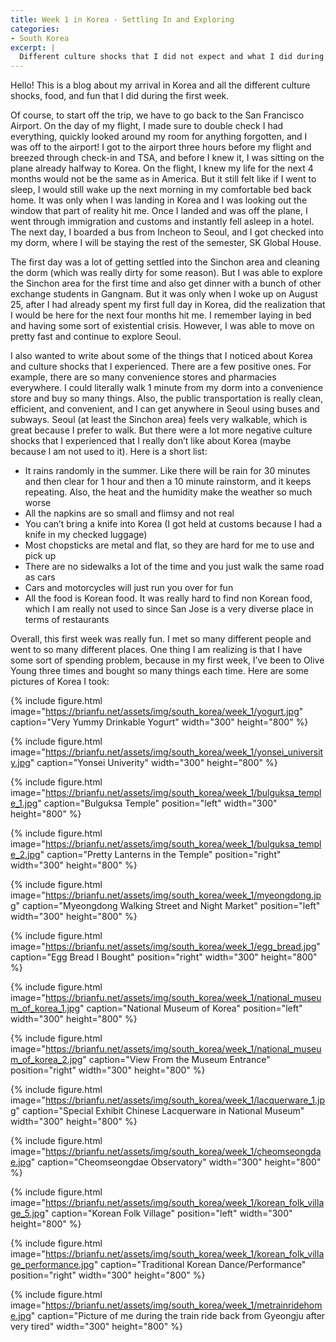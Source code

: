 ```yaml
---
title: Week 1 in Korea - Settling In and Exploring
categories:
- South Korea
excerpt: |
  Different culture shocks that I did not expect and what I did during my first week in Seoul
---
```


Hello! This is a blog about my arrival in Korea and all the different culture shocks, food, and fun that I did during the first week. 

Of course, to start off the trip, we have to go back to the San Francisco Airport. On the day of my flight, I made sure to double check I had everything, quickly looked around my room for anything forgotten, and I was off to the airport! I got to the airport three hours before my flight and breezed through check-in and TSA, and before I knew it, I was sitting on the plane already halfway to Korea. On the flight, I knew my life for the next 4 months would not be the same as in America. But it still felt like if I went to sleep, I would still wake up the next morning in my comfortable bed back home. It was only when I was landing in Korea and I was looking out the window that part of reality hit me. 
Once I landed and was off the plane, I went through immigration and customs and instantly fell asleep in a hotel. The next day, I boarded a bus from Incheon to Seoul, and I got checked into my dorm, where I will be staying the rest of the semester, SK Global House. 

The first day was a lot of getting settled into the Sinchon area and cleaning the dorm (which was really dirty for some reason). But I was able to explore the Sinchon area for the first time and also get dinner with a bunch of other exchange students in Gangnam. But it was only when I woke up on August 25, after I had already spent my first full day in Korea, did the realization that I would be here for the next four months hit me. I remember laying in bed and having some sort of existential crisis. However, I was able to move on pretty fast and continue to explore Seoul.

I also wanted to write about some of the things that I noticed about Korea and culture shocks that I experienced. There are a few positive ones. For example, there are so many convenience stores and pharmacies everywhere. I could literally walk 1 minute from my dorm into a convenience store and buy so many things. Also, the public transportation is really clean, efficient, and convenient, and I can get anywhere in Seoul using buses and subways. Seoul (at least the Sinchon area) feels very walkable, which is great because I prefer to walk. But there were a lot more negative culture shocks that I experienced that I really don’t like about Korea (maybe because I am not used to it). Here is a short list:
* It rains randomly in the summer. Like there will be rain for 30 minutes and then clear for 1 hour and then a 10 minute rainstorm, and it keeps repeating. Also, the heat and the humidity make the weather so much worse
* All the napkins are so small and flimsy and not real
* You can’t bring a knife into Korea (I got held at customs because I had a knife in my checked luggage)
* Most chopsticks are metal and flat, so they are hard for me to use and pick up
* There are no sidewalks a lot of the time and you just walk the same road as cars
* Cars and motorcycles will just run you over for fun
* All the food is Korean food. It was really hard to find non Korean food, which I am really not used to since San Jose is a very diverse place in terms of restaurants

Overall, this first week was really fun. I met so many different people and went to so many different places. One thing I am realizing is that I have some sort of spending problem, because in my first week, I’ve been to Olive Young three times and bought so many things each time. Here are some pictures of Korea I took:

{% include figure.html image="https://brianfu.net/assets/img/south_korea/week_1/yogurt.jpg" caption="Very Yummy Drinkable Yogurt" width="300" height="800" %}

{% include figure.html image="https://brianfu.net/assets/img/south_korea/week_1/yonsei_university.jpg" caption="Yonsei Univerity" width="300" height="800" %}

{% include figure.html image="https://brianfu.net/assets/img/south_korea/week_1/bulguksa_temple_1.jpg" caption="Bulguksa Temple" position="left" width="300" height="800" %}

{% include figure.html image="https://brianfu.net/assets/img/south_korea/week_1/bulguksa_temple_2.jpg" caption="Pretty Lanterns in the Temple" position="right" width="300" height="800" %}

{% include figure.html image="https://brianfu.net/assets/img/south_korea/week_1/myeongdong.jpg" caption="Myeongdong Walking Street and Night Market" position="left" width="300" height="800" %}

{% include figure.html image="https://brianfu.net/assets/img/south_korea/week_1/egg_bread.jpg" caption="Egg Bread I Bought" position="right" width="300" height="800" %}

{% include figure.html image="https://brianfu.net/assets/img/south_korea/week_1/national_museum_of_korea_1.jpg" caption="National Museum of Korea" position="left" width="300" height="800" %}

{% include figure.html image="https://brianfu.net/assets/img/south_korea/week_1/national_museum_of_korea_2.jpg" caption="View From the Museum Entrance" position="right" width="300" height="800" %}

{% include figure.html image="https://brianfu.net/assets/img/south_korea/week_1/lacquerware_1.jpg" caption="Special Exhibit Chinese Lacquerware in National Museum"  width="300" height="800" %}

{% include figure.html image="https://brianfu.net/assets/img/south_korea/week_1/cheomseongdae.jpg" caption="Cheomseongdae Observatory" width="300" height="800" %}

{% include figure.html image="https://brianfu.net/assets/img/south_korea/week_1/korean_folk_village_5.jpg" caption="Korean Folk Village" position="left" width="300" height="800" %}

{% include figure.html image="https://brianfu.net/assets/img/south_korea/week_1/korean_folk_village_performance.jpg" caption="Traditional Korean Dance/Performance" position="right" width="300" height="800" %}

{% include figure.html image="https://brianfu.net/assets/img/south_korea/week_1/metrainridehome.jpg" caption="Picture of me during the train ride back from Gyeongju after very tired" width="300" height="800" %}